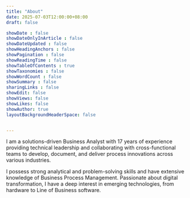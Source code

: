 ```yaml
---
title: "About"
date: 2025-07-03T12:00:00+08:00
draft: false

showDate : false
showDateOnlyInArticle : false
showDateUpdated : false
showHeadingAnchors : false
showPagination : false
showReadingTime : false
showTableOfContents : true
showTaxonomies : false 
showWordCount : false
showSummary : false
sharingLinks : false
showEdit: false
showViews: false
showLikes: false
showAuthor: true
layoutBackgroundHeaderSpace: false


---
```


I am a solutions-driven Business Analyst with 17 years of experience providing technical leadership and collaborating with cross-functional teams to develop, document, and deliver process innovations across various industries. 

I possess strong analytical and problem-solving skills and have extensive knowledge of Business Process Management. Passionate about digital transformation, I have a deep interest in emerging technologies, from hardware to Line of Business software.
